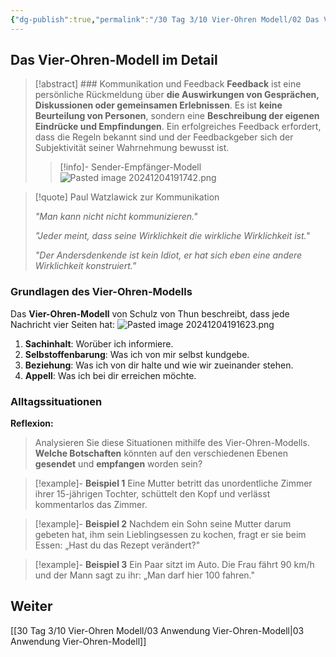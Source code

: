 ```yaml
---
{"dg-publish":true,"permalink":"/30 Tag 3/10 Vier-Ohren Modell/02 Das Vier-Ohren-Modell/"}
---
```


## Das Vier-Ohren-Modell im Detail

> [!abstract] ### Kommunikation und Feedback
> **Feedback** ist eine persönliche Rückmeldung über **die Auswirkungen von Gesprächen, Diskussionen oder gemeinsamen Erlebnissen**. Es ist **keine Beurteilung von Personen**, sondern eine **Beschreibung der eigenen Eindrücke und Empfindungen**. Ein erfolgreiches Feedback erfordert, dass die Regeln bekannt sind und der Feedbackgeber sich der Subjektivität seiner Wahrnehmung bewusst ist.
>>[!info]- Sender-Empfänger-Modell
>>![Pasted image 20241204191742.png](/img/user/Pasted%20image%2020241204191742.png)

>[!quote] Paul Watzlawick zur Kommunikation
>
> *"Man kann nicht nicht kommunizieren."*
>
> *"Jeder meint, dass seine Wirklichkeit die wirkliche Wirklichkeit ist."*
>
> *"Der Andersdenkende ist kein Idiot, er hat sich eben eine andere Wirklichkeit konstruiert."*


### Grundlagen des Vier-Ohren-Modells

Das **Vier-Ohren-Modell** von Schulz von Thun beschreibt, dass jede Nachricht vier Seiten hat:
![Pasted image 20241204191623.png](/img/user/Pasted%20image%2020241204191623.png)

1. **Sachinhalt**: Worüber ich informiere.
2. **Selbstoffenbarung**: Was ich von mir selbst kundgebe.
3. **Beziehung**: Was ich von dir halte und wie wir zueinander stehen.
4. **Appell**: Was ich bei dir erreichen möchte.

### Alltagssituationen
**Reflexion:**
> Analysieren Sie diese Situationen mithilfe des Vier-Ohren-Modells. **Welche Botschaften** könnten auf den verschiedenen Ebenen **gesendet** und **empfangen** worden sein?

>[!example]- **Beispiel 1** 
>Eine Mutter betritt das unordentliche Zimmer ihrer 15-jährigen Tochter, schüttelt den Kopf und verlässt kommentarlos das Zimmer.

>[!example]- **Beispiel 2** 
>Nachdem ein Sohn seine Mutter darum gebeten hat, ihm sein Lieblingsessen zu kochen, fragt er sie beim Essen: „Hast du das Rezept verändert?"

>[!example]- **Beispiel 3**
>Ein Paar sitzt im Auto. Die Frau fährt 90 km/h und der Mann sagt zu ihr: „Man darf hier 100 fahren."
## Weiter
[[30 Tag 3/10 Vier-Ohren Modell/03 Anwendung Vier-Ohren-Modell\|03 Anwendung Vier-Ohren-Modell]]

